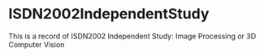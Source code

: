 # ISDN2002IndependentStudy
This is a record of ISDN2002 Independent Study: Image Processing or 3D Computer Vision
